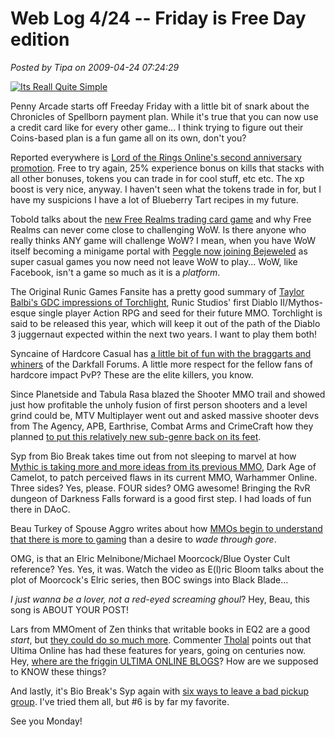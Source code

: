 # Web Log 4/24 -- Friday is Free Day edition

*Posted by Tipa on 2009-04-24 07:24:29*

[![](http://www.penny-arcade.com/images/2009/20090424.jpg "Its Reall Quite Simple")](http://www.penny-arcade.com/comic/2009/4/24/)

Penny Arcade starts off Freeday Friday with a little bit of snark about the Chronicles of Spellborn payment plan. While it's true that you can now use a credit card like for every other game... I think trying to figure out their Coins-based plan is a fun game all on its own, don't you?

Reported everywhere is [Lord of the Rings Online's second anniversary promotion](http://www.lotro.com/news/377-welcomeback). Free to try again, 25% experience bonus on kills that stacks with all other bonuses, tokens you can trade in for cool stuff, etc etc. The xp boost is very nice, anyway. I haven't seen what the tokens trade in for, but I have my suspicions I have a lot of Blueberry Tart recipes in my future.

Tobold talks about the [new Free Realms trading card game](http://tobolds.blogspot.com/2009/04/free-realms-trading-card-game.html) and why Free Realms can never come close to challenging WoW. Is there anyone who really thinks ANY game will challenge WoW? I mean, when you have WoW itself becoming a minigame portal with [Peggle now joining Bejeweled](http://www.rockpapershotgun.com/2009/04/23/peggle-inside-wow-world-collapses-in-on-self/) as super casual games you now need not leave WoW to play... WoW, like Facebook, isn't a game so much as it is a *platform*.

The Original Runic Games Fansite has a pretty good summary of [Taylor Balbi's GDC impressions of Torchlight](http://www.runicgamesfansite.com/2009/04/14/taylor-balbis-gdc-impressions-of-torchlight/), Runic Studios' first Diablo II/Mythos-esque single player Action RPG and seed for their future MMO. Torchlight is said to be released this year, which will keep it out of the path of the Diablo 3 juggernaut expected within the next two years. I want to play them both!

Syncaine of Hardcore Casual has [a little bit of fun with the braggarts and whiners](http://syncaine.wordpress.com/2009/04/23/darkfall-forumfail/) of the Darkfall Forums. A little more respect for the fellow fans of hardcore impact PvP? These are the elite killers, you know.

Since Planetside and Tabula Rasa blazed the Shooter MMO trail and showed just how profitable the unholy fusion of first person shooters and a level grind could be, MTV Multiplayer went out and asked massive shooter devs from The Agency, APB, Earthrise, Combat Arms and CrimeCraft how they planned [to put this relatively new sub-genre back on its feet](http://multiplayerblog.mtv.com/2009/04/22/shooter-fans-these-mmos-want-you/).

Syp from Bio Break takes time out from not sleeping to marvel at how [Mythic is taking more and more ideas from its previous MMO](http://biobreak.wordpress.com/2009/04/23/war-devolving/), Dark Age of Camelot, to patch perceived flaws in its current MMO, Warhammer Online. Three sides? Yes, please. FOUR sides? OMG awesome! Bringing the RvR dungeon of Darkness Falls forward is a good first step. I had loads of fun there in DAoC.

Beau Turkey of Spouse Aggro writes about how [MMOs begin to understand that there is more to gaming](http://epicdolls.com/beauturkey/?p=1359) than a desire to *wade through gore*.

OMG, is that an Elric Melnibone/Michael Moorcock/Blue Oyster Cult reference? Yes. Yes, it was. Watch the video as E(l)ric Bloom talks about the plot of Moorcock's Elric series, then BOC swings into Black Blade...



*I just wanna be a lover, not a red-eyed screaming ghoul*? Hey, Beau, this song is ABOUT YOUR POST!

Lars from MMOment of Zen thinks that writable books in EQ2 are a good *start*, but [they could do so much more](http://mmomentofzen.blogspot.com/2009/04/user-generated-other-writable-things.html). Commenter [Tholal](http://www.blogger.com/profile/13602552885840666836) points out that Ultima Online has had these features for years, going on centuries now. Hey, [where are the friggin ULTIMA ONLINE BLOGS](../../../index.php/2008/06/06/bloggers-of-ye-elder-games-wru/)? How are we supposed to KNOW these things?

And lastly, it's Bio Break's Syp again with [six ways to leave a bad pickup group](http://biobreak.wordpress.com/2009/04/23/eject-eject-eject/). I've tried them all, but #6 is by far my favorite.

See you Monday!


